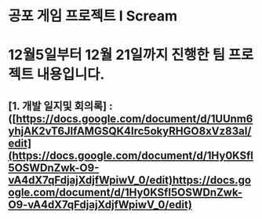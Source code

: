 # 공포 게임 프로젝트 I Scream
# 12월5일부터 12월 21일까지 진행한 팀 프로젝트 내용입니다.

## [1. 개발 일지및 회의록] : ([https://docs.google.com/document/d/1UUnm6yhjAK2vT6JlfAMGSQK4Irc5okyRHGO8xVz83aI/edit](https://docs.google.com/document/d/1Hy0KSfl5OSWDnZwk-O9-vA4dX7qFdjajXdjfWpiwV_0/edit)https://docs.google.com/document/d/1Hy0KSfl5OSWDnZwk-O9-vA4dX7qFdjajXdjfWpiwV_0/edit)
